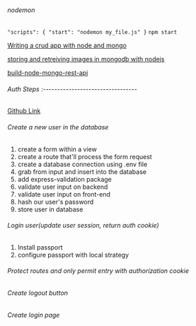 ###### nodemon

`"scripts": { "start": "nodemon my_file.js" }`
`npm start`

[Writing a crud app with node and mongo](https://codeburst.io/writing-a-crud-app-with-node-js-and-mongodb-e0827cbbdafb0)

[storing and retreiving images in mongodb with nodejs](https://steemit.com/utopian-io/@morningtundra/storing-and-retreiving-images-in-mongodb-with-nodejs)

[build-node-mongo-rest-api](https://medium.com/@brianalois/build-node-mongo-rest-api-2018-jwt-eff0e4f41007)

###### Auth Steps :---------------------------------

[Github Link](https://github.com/christopher4lis/express-cc)

###### Create a new user in the database

1. create a form within a view
2. create a route that'll process the form request
3. create a database connection using .env file
4. grab from input and insert into the database
5. add express-validation package
6. validate user input on backend
7. validate user input on front-end
8. hash our user's password
9. store user in database

###### Login user(update user session, return auth cookie)

1. Install passport
2. configure passport with local strategy

###### Protect routes and only permit entry with authorization cookie

###### Create logout button

###### Create login page

